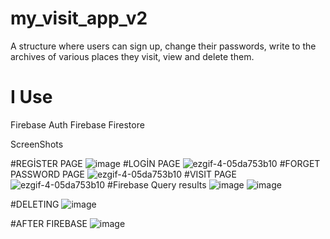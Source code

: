 # my_visit_app_v2

A structure where users can sign up, change their passwords, write to the archives of various places they visit, view and delete them.



# I Use 


Firebase Auth
Firebase Firestore




ScreenShots

#REGİSTER PAGE
![image](https://github.com/FurkanEmircanDursun/my_visit_app_v2/assets/63562726/48845c24-b9ee-4cc6-9199-e867a2dbd62b)
#LOGİN PAGE
![ezgif-4-05da753b10](https://github.com/FurkanEmircanDursun/furkan_emircan_dursun_vize2/assets/63562726/-57b7-40ea-b206-457868f07264)
#FORGET PASSWORD PAGE
![ezgif-4-05da753b10](https://github.com/FurkanEmircanDursun/furkan_emircan_dursun_vize2/assets/63562726/-57b7-40ea-b206-457868f07264)
#VISIT PAGE
![ezgif-4-05da753b10](https://github.com/FurkanEmircanDursun/furkan_emircan_dursun_vize2/assets/63562726/-57b7-40ea-b206-457868f07264)
#Firebase Query results 
![image](https://github.com/FurkanEmircanDursun/my_visit_app_v2/assets/63562726/9de932bf-383a-4698-9cc3-b05191d3ca8a)
![image](https://github.com/FurkanEmircanDursun/my_visit_app_v2/assets/63562726/938a9329-6b16-4b62-9675-4c7362ea99f8)

#DELETING
![image](https://github.com/FurkanEmircanDursun/my_visit_app_v2/assets/63562726/81f392bd-d36d-48af-8319-094ea415b9f6)

#AFTER FIREBASE 
![image](https://github.com/FurkanEmircanDursun/my_visit_app_v2/assets/63562726/a275ce4d-6be9-4532-9ca2-8295408353e5)


